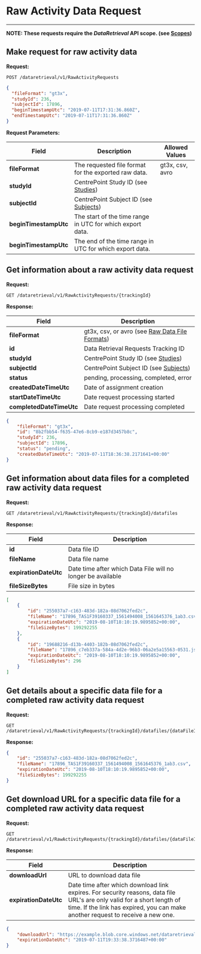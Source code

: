 # Raw Activity Data Request

-----

**NOTE: These requests require the *DataRetrieval* API scope. (see [Scopes](scopes.md))**

## Make request for raw activity data

**Request:**

```http
POST /dataretrieval/v1/RawActivityRequests
```

```json
{
  "fileFormat": "gt3x",
  "studyId": 236,
  "subjectId": 17896,
  "beginTimestampUtc": "2019-07-11T17:31:36.860Z",
  "endTimestampUtc": "2019-07-11T17:31:36.860Z"
}
```

**Request Parameters:**

|Field|Description|Allowed Values|
|-----|-----------|--------------|
|**fileFormat**|The requested file format for the exported raw data.|gt3x, csv, avro|
|**studyId**|CentrePoint Study ID (see [Studies](studies.md))||
|**subjectId**|CentrePoint Subject ID (see [Subjects](subjects.md))||
|**beginTimestampUtc**|The start of the time range in UTC for which export data.||
|**beginTimestampUtc**|The end of the time range in UTC for which export data.||

## Get information about a raw activity data request

**Request:**

```http
GET /dataretrieval/v1/RawActivityRequests/{trackingId}
```

**Response:**

|Field|Description|
|-----|-----------|
|**fileFormat**|gt3x, csv, or avro (see [Raw Data File Formats](raw_data_file_formats.md))|
|**id**|Data Retrieval Requests Tracking ID|
|**studyId**|CentrePoint Study ID (see [Studies](studies.md))|
|**subjectId**|CentrePoint Subject ID (see [Subjects](subjects.md))|
|**status**|pending, processing, completed, error|
|**createdDateTimeUtc**|Date of assignment creation|
|**startDateTimeUtc**|Date request processing started|
|**completedDateTimeUtc**|Date request processing completed|

```json
{
    "fileFormat": "gt3x",
    "id": "8b2fbb54-f635-47e6-8cb9-e187d3457b8c",
    "studyId": 236,
    "subjectId": 17896,
    "status": "pending",
    "createdDateTimeUtc": "2019-07-11T18:36:38.2171641+00:00"
}
```

## Get information about data files for a completed raw activity data request

**Request:**

```http
GET /dataretrieval/v1/RawActivityRequests/{trackingId}/datafiles
```

**Response:**

|Field|Description|
|-----|-----------|
|**id**|Data file ID|
|**fileName**|Data file name|
|**expirationDateUtc**|Date time after which Data File will no longer be available|
|**fileSizeBytes**|File size in bytes|

```json
[
    {
        "id": "255037a7-c163-483d-182a-08d7062fed2c",
        "fileName": "17896_TAS1F39160337_1561494008_1561645376_1ab3.csv",
        "expirationDateUtc": "2019-08-10T18:10:19.9895852+00:00",
        "fileSizeBytes": 199292255
    },
    {
        "id": "19688216-d13b-4403-182b-08d7062fed2c",
        "fileName": "17896_c7eb337a-584a-4d2e-96b3-06a2e5a15563-0531.json",
        "expirationDateUtc": "2019-08-10T18:10:19.9895852+00:00",
        "fileSizeBytes": 296
    }
]
```

## Get details about a specific data file for a completed raw activity data request

**Request:**

```http
GET /dataretrieval/v1/RawActivityRequests/{trackingId}/datafiles/{dataFileId}
```

**Response:**

```json
{
    "id": "255037a7-c163-483d-182a-08d7062fed2c",
    "fileName": "17896_TAS1F39160337_1561494008_1561645376_1ab3.csv",
    "expirationDateUtc": "2019-08-10T18:10:19.9895852+00:00",
    "fileSizeBytes": 199292255
}
```

## Get download URL for a specific data file for a completed raw activity data request

**Request:**

```http
GET /dataretrieval/v1/RawActivityRequests/{trackingId}/datafiles/{dataFileId}/downloadurl
```

**Response:**

|Field|Description|
|-----|-----------|
|**downloadUrl**|URL to download data file|
|**expirationDateUtc**|Date time after which download link expires. For security reasons, data file URL's are only valid for a short length of time. If the link has expired, you can make another request to receive a new one.|

```json
{
    "downloadUrl": "https://example.blob.core.windows.net/dataretrieval-study-0000000236/17896_c7eb337a-584a-4d2e-96b3-06a2e5a15563-3f1f_1.csv?sv=2018-03-28&sr=b&sig=ihKXpfo7s1AKdML7JjngT2heT6mILyAwV%2FNH2Rn6DyI%3D&st=2019-07-11T19%3A31%3A37Z&se=2019-07-11T19%3A33%3A38Z&sp=r&rscd=attachment%3B%20filename%3D17896_TAS1Z12345678_1561494008_1561645376_1ab3.csv",
    "expirationDateUtc": "2019-07-11T19:33:38.3716487+00:00"
}
```
